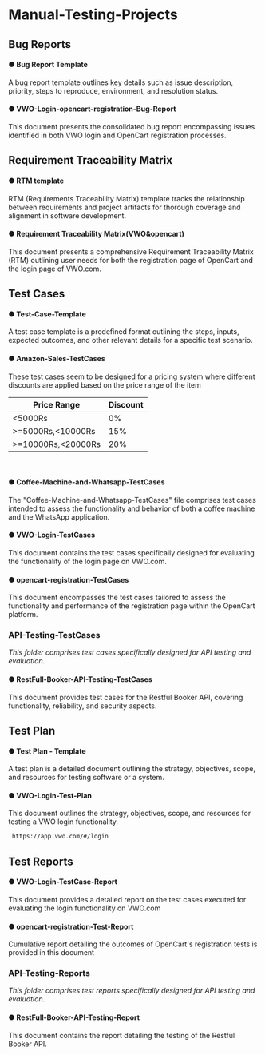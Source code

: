 # Manual-Testing-Projects
## Bug Reports
 
 <h4>● Bug Report Template</h4>
 A bug report template outlines key details such as issue description, 
 priority, steps to reproduce, environment, and resolution status.
 
 <h4>● VWO-Login-opencart-registration-Bug-Report</h4>
  This document presents the consolidated bug report encompassing issues identified in 
  both VWO login and OpenCart registration processes.

## Requirement Traceability Matrix
<h4>● RTM template</h4>
RTM (Requirements Traceability Matrix) template tracks the relationship between requirements 
and project artifacts for thorough coverage and alignment in software development.

<h4>● Requirement Traceability Matrix(VWO&opencart)</h4>
 This document presents a comprehensive Requirement Traceability Matrix (RTM) 
 outlining user needs for both the registration page of OpenCart and the login page of 
 VWO.com.

## Test Cases
<h4>● Test-Case-Template</h4>
 A test case template is a predefined format outlining the steps, inputs, expected outcomes, and other relevant details for a specific test scenario.

<h4>● Amazon-Sales-TestCases</h4>
 These test cases seem to be designed for a pricing system where different discounts are applied based on the price range of the item

| Price Range           | Discount |
|-----------------------|----------|
| <5000Rs               | 0%       |
| >=5000Rs,<10000Rs     | 15%      |
| >=10000Rs,<20000Rs    | 20%      |
<br>


<h4> ● Coffee-Machine-and-Whatsapp-TestCases</h4>
 The "Coffee-Machine-and-Whatsapp-TestCases" file comprises test cases intended to assess the functionality and behavior of both a coffee machine and the WhatsApp 
 application.

<h4>● VWO-Login-TestCases</h4>
 This document contains the test cases specifically designed for evaluating the functionality of the login page on VWO.com.

 <h4>● opencart-registration-TestCases</h4>
 This document encompasses the test cases tailored to assess the functionality and performance of the registration page within the OpenCart platform.

<h3> API-Testing-TestCases</h3>
 
 *This folder comprises test cases specifically designed for API testing and evaluation.*

 <h4>● RestFull-Booker-API-Testing-TestCases</h4>
 This document provides  test cases for the Restful Booker API, covering functionality, reliability, and security aspects.

## Test Plan
  <h4>● Test Plan - Template</h4>
   A test plan is a detailed document outlining the strategy, objectives, scope, and resources for testing software or a system.
  
  <h4>● VWO-Login-Test-Plan</h4>
  This document outlines the strategy, objectives, scope, and resources for testing a VWO login functionality.
      
 
  
  ``````sh
   https://app.vwo.com/#/login
  ``````
  
## Test Reports

<h4>● VWO-Login-TestCase-Report</h4>
 This document provides a detailed report on the test cases executed for evaluating the login functionality on VWO.com

<h4>● opencart-registration-Test-Report</h4>
 Cumulative report detailing the outcomes of OpenCart's registration tests is provided in this document

 <h3> API-Testing-Reports</h3>

 *This folder comprises test reports specifically designed for API testing and evaluation.*

  <h4>● RestFull-Booker-API-Testing-Report</h4>
  This document contains the report detailing the testing of the Restful Booker API.

 
   


